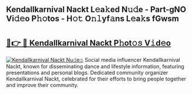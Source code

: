 ## Kendallkarnival Nackt L𝚎a𝚔ed N𝚞𝚍e - Part-gNO Vi𝚍𝚎o P𝚑𝚘tos - H𝚘𝚝 O𝚗𝚕yf𝚊ns L𝚎a𝚔s fGwsm

# <h2><a href="http://kf8qse.oniu.top/?m=Kendallkarnival+Nackt">🔗👉 🔴 Kendallkarnival Nackt P𝚑ot𝚘𝚜 V𝚒d𝚎o</a></h2>

[![Kendallkarnival Nackt Nu𝚍e𝚜](https://i.imgur.com/0qMVB7G.gif)](http://kf8qse.oniu.top/?m=Kendallkarnival+Nackt)
Social media influencer Kendallkarnival Nackt, known for disseminating dance and lifestyle information, featuring presentations and personal blogs. Dedicated community organizer Kendallkarnival Nackt, celebrated for their efforts to bring people together and improve their community.  
